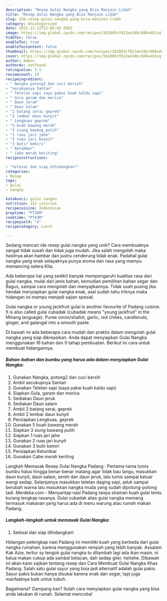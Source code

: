 ```yaml
---
description: "Resep Gulai Nangka yang Bisa Manjain Lidah"
title: "Resep Gulai Nangka yang Bisa Manjain Lidah"
slug: 556-resep-gulai-nangka-yang-bisa-manjain-lidah
category: Uncategorized
date: 2022-11-12T22:05:02.598Z
image: https://img-global.cpcdn.com/recipes/581003cf613ae34b/680x482cq70/gulai-nangka-foto-resep-utama.jpg
hideToc: false
enableToc: true
enableTocContent: false
thumbnail: https://img-global.cpcdn.com/recipes/581003cf613ae34b/680x482cq70/gulai-nangka-foto-resep-utama.jpg
cover: https://img-global.cpcdn.com/recipes/581003cf613ae34b/680x482cq70/gulai-nangka-foto-resep-utama.jpg
author: Admin
authorAv: notfound
ratingvalue: 3.5
reviewcount: 19
recipeingredient:
- " Nangka potong2 dan cuci bersih"
- "secukupnya Santan"
- " Tetelan sapi saya pakai kuah kaldu sapi"
- " Gula garam dan merica"
- " Daun jeruk"
- " Daun salam"
- "2 batang serai geprek"
- "2 lembar daun kunyit"
- " Lengkuas geprek"
- "5 buah bawang merah"
- "3 siung bawang putih"
- "1 ruas jari jahe"
- "2 ruas jari kunyit"
- "3 butir kemiri"
- " Ketumbar"
- " Cabe merah keriting"
recipeinstructions:

- "Selesai dan siap dihidangkan!"
categories:
- Resep
tags:
- gulai
- nangka

katakunci: gulai nangka 
nutrition: 152 calories
recipecuisine: Indonesian
preptime: "PT36M"
cooktime: "PT43M"
recipeyield: "4"
recipecategory: Lunch

---
```





Sedang mencari ide resep gulai nangka yang unik? Cara membuatnya sangat tidak susah dan tidak juga mudah. Jika salah mengolah maka hasilnya akan hambar dan justru cenderung tidak enak. Padahal gulai nangka yang enak selayaknya punya aroma dan rasa yang mampu memancing selera Kita.





Ada beberapa hal yang sedikit banyak mempengaruhi kualitas rasa dari gulai nangka, mulai dari jenis bahan, kemudian pemilihan bahan segar dan Bagus, sampai cara mengolah dan menyajikannya. Tidak usah pusing jika hendak menyiapkan gulai nangka enak,      asal sudah tahu triknya maka hidangan ini mampu menjadi sajian spesial.














Gulai nangka or young jackfruit gulai is another favourite of Padang cuisine. It is also called gulai cubadak (cubadak means &#34;young jackfruit&#34; in the Minang language). Puree onion/shallot, garlic, red chilies, candlenuts, ginger, and galangal into a smooth paste.






Di bawah ini ada beberapa cara mudah dan praktis dalam mengolah gulai nangka yang siap dikreasikan. Anda dapat menyiapkan Gulai Nangka menggunakan 16 bahan dan 0 tahap pembuatan. Berikut ini cara untuk membuat hidangannya.

<!--inarticleads1-->

##### Bahan-bahan dan bumbu yang harus ada dalam menyiapkan Gulai Nangka:

1. Gunakan  Nangka, potong2 dan cuci bersih
1. Ambil secukupnya Santan
1. Gunakan  Tetelan sapi (saya pakai kuah kaldu sapi)
1. Siapkan  Gula, garam dan merica
1. Sediakan  Daun jeruk
1. Sediakan  Daun salam
1. Ambil 2 batang serai, geprek
1. Ambil 2 lembar daun kunyit
1. Persiapkan  Lengkuas, geprek
1. Gunakan 5 buah bawang merah
1. Siapkan 3 siung bawang putih
1. Siapkan 1 ruas jari jahe
1. Gunakan 2 ruas jari kunyit
1. Gunakan 3 butir kemiri
1. Persiapkan  Ketumbar
1. Gunakan  Cabe merah keriting


Langkah Memasak Resep Gulai Nangka Padang : Pertama-tama tumis bumbu halus hingga benar-benar matang agar tidak bau langu, masukkan daun kunyit, daun salam, sereh dan daun jeruk, lalu tumis sampai keluar wangi sedap. Selanjutnya masukkan tetelan daging sapi, aduk sampai berubah warna lalu masukkan nangka muda yang sudah dipotong-potong tadi. Merdeka.com - Menyantap nasi Padang tanpa siraman kuah gulai tentu kurang lengkap rasanya. Gulai cubadak alias gulai nangka memang termasuk makanan yang harus ada di menu warung atau rumah makan Padang. 

<!--inarticleads2-->

##### Langkah-langkah untuk memasak Gulai Nangka:


1. Selesai dan siap dihidangkan!

Hidangan pelengkap nasi Padang ini memiliki kuah yang berbeda dari gulai nangka rumahan, karena menggunakan rempah yang lebih banyak. Assalam Kak Azie, terliur sy tengok gulai nangka tu ditambah lagi ada ikan masin. ni kalua makan cukup ada sambal belacan, dah sedap giler. hehehe. Dibawah ini akan kami sajikan tentang resep dan Cara Membuat Gulai Nangka Khas Padang. Salah satu gulai sayur yang bisa jadi alternatif adalah gulai pakis. Sayur pakis bukan hanya disukai karena enak dan segar, tapi juga manfaatnya baik untuk tubuh. 

Bagaimana? Gampang kan? Itulah cara menyiapkan gulai nangka yang bisa anda lakukan di rumah. Selamat mencoba!
